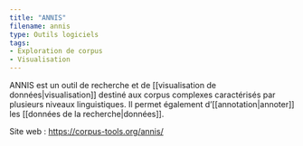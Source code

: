 ```yaml
---
title: "ANNIS"
filename: annis
type: Outils logiciels
tags:
- Exploration de corpus
- Visualisation
---
```


ANNIS est un outil de recherche et de [[visualisation de données|visualisation]] destiné aux corpus complexes caractérisés par plusieurs niveaux linguistiques. Il permet également d’[[annotation|annoter]] les [[données de la recherche|données]].

Site web : <https://corpus-tools.org/annis/>


